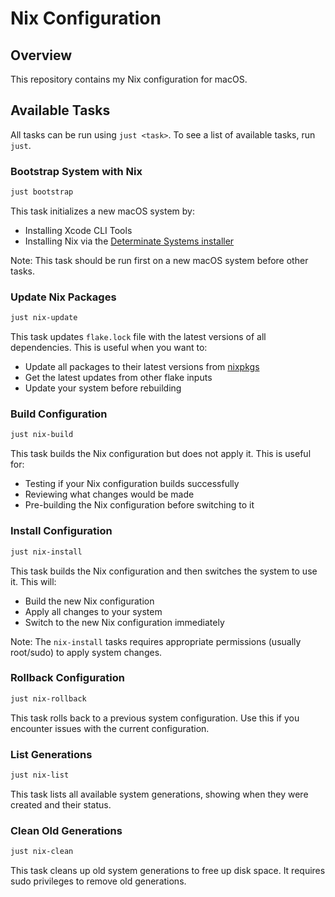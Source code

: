 # Nix Configuration

## Overview

This repository contains my Nix configuration for macOS.

## Available Tasks

All tasks can be run using `just <task>`. To see a list of available tasks, run `just`.

### Bootstrap System with Nix

```sh
just bootstrap
```

This task initializes a new macOS system by:

- Installing Xcode CLI Tools
- Installing Nix via the [Determinate Systems installer](https://determinate.systems/nix-installer/)

Note: This task should be run first on a new macOS system before other tasks.

### Update Nix Packages

```sh
just nix-update
```

This task updates `flake.lock` file with the latest versions of all dependencies. This is useful when you want to:

- Update all packages to their latest versions from [nixpkgs](https://search.nixos.org/packages)
- Get the latest updates from other flake inputs
- Update your system before rebuilding

### Build Configuration

```sh
just nix-build
```

This task builds the Nix configuration but does not apply it. This is useful for:

- Testing if your Nix configuration builds successfully
- Reviewing what changes would be made
- Pre-building the Nix configuration before switching to it

### Install Configuration

```sh
just nix-install
```

This task builds the Nix configuration and then switches the system to use it. This will:

- Build the new Nix configuration
- Apply all changes to your system
- Switch to the new Nix configuration immediately

Note: The `nix-install` tasks requires appropriate permissions (usually root/sudo) to apply system changes.

### Rollback Configuration

```sh
just nix-rollback
```

This task rolls back to a previous system configuration. Use this if you encounter issues with the current configuration.

### List Generations

```sh
just nix-list
```

This task lists all available system generations, showing when they were created and their status.

### Clean Old Generations

```sh
just nix-clean
```

This task cleans up old system generations to free up disk space. It requires sudo privileges to remove old generations.
